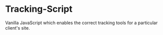 # Tracking-Script
Vanilla JavaScript which enables the correct tracking tools for a particular client's site.
